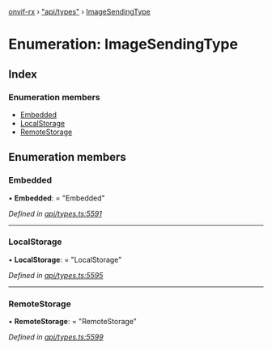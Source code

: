 [onvif-rx](../README.md) › ["api/types"](../modules/_api_types_.md) › [ImageSendingType](_api_types_.imagesendingtype.md)

# Enumeration: ImageSendingType

## Index

### Enumeration members

* [Embedded](_api_types_.imagesendingtype.md#embedded)
* [LocalStorage](_api_types_.imagesendingtype.md#localstorage)
* [RemoteStorage](_api_types_.imagesendingtype.md#remotestorage)

## Enumeration members

###  Embedded

• **Embedded**: = "Embedded"

*Defined in [api/types.ts:5591](https://github.com/patrickmichalina/onvif-rx/blob/3e9b152/src/api/types.ts#L5591)*

___

###  LocalStorage

• **LocalStorage**: = "LocalStorage"

*Defined in [api/types.ts:5595](https://github.com/patrickmichalina/onvif-rx/blob/3e9b152/src/api/types.ts#L5595)*

___

###  RemoteStorage

• **RemoteStorage**: = "RemoteStorage"

*Defined in [api/types.ts:5599](https://github.com/patrickmichalina/onvif-rx/blob/3e9b152/src/api/types.ts#L5599)*
